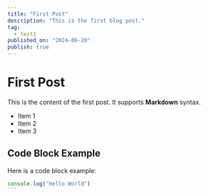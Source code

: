 ```yaml
---
title: "First Post"
description: "This is the first blog post."
tag:
  - test1
published_on: "2024-06-20"
publish: true
---
```


# First Post

This is the content of the first post. It supports **Markdown** syntax.

- Item 1
- Item 2
- Item 3

## Code Block Example

Here is a code block example:

```js
console.log("Hello World")
```‎
